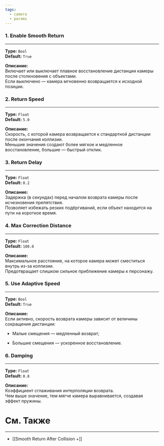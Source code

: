 ```yaml
---
tags:
  - camera
  - params
---
```

### 1. **Enable Smooth Return**
---

**Type:** `Bool`  
**Default:** `True`

**Описание:**  
Включает или выключает плавное восстановление дистанции камеры после столкновения с объектами.  
Если выключено — камера мгновенно возвращается к исходной позиции.

### 2. **Return Speed**
---

**Type:** `Float`  
**Default:** `5.0`

**Описание:**  
Скорость, с которой камера возвращается к стандартной дистанции после окончания коллизии.  
Меньшие значения создают более мягкое и медленное восстановление, большие — быстрый отклик.

### 3. **Return Delay**
---

**Type:** `Float`  
**Default:** `0.2`

**Описание:**  
Задержка (в секундах) перед началом возврата камеры после исчезновения препятствия.  
Позволяет избежать резких подёргиваний, если объект находится на пути на короткое время.

### 4. **Max Correction Distance**
---

**Type:** `Float`  
**Default:** `100.0`

**Описание:**  
Максимальное расстояние, на которое камера может сместиться внутрь из-за коллизии.  
Предотвращает слишком сильное приближение камеры к персонажу.

### 5. **Use Adaptive Speed**
---

**Type:** `Bool`  
**Default:** `True`

**Описание:**  
Если активно, скорость возврата камеры зависит от величины сокращения дистанции:

- Малые смещения — медленный возврат;

- Большие смещения — ускоренное восстановление.


### 6. **Damping**
---

**Type:** `Float`  
**Default:** `0.8`

**Описание:**  
Коэффициент сглаживания интерполяции возврата.  
Чем выше значение, тем мягче камера выравнивается, создавая эффект пружины.

# См. Также
---
- [[Smooth Return After Collision +]]